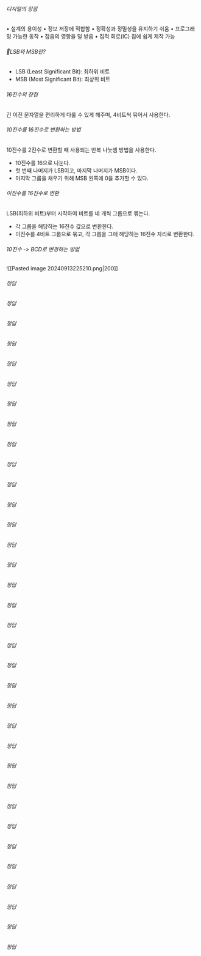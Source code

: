 ###### 디지털의 장점
• 설계의 용이성
• 정보 저장에 적합함
• 정확성과 정밀성을 유지하기 쉬움
• 프로그래밍 가능한 동작
• 잡음의 영향을 덜 받음
• 집적 회로(IC) 칩에 쉽게 제작 가능
###### LSB와 MSB란?
- LSB (Least Significant Bit): 최하위 비트
- MSB (Most Significant Bit): 최상위 비트
###### 16진수의 장점
긴 이진 문자열을 편리하게 다룰 수 있게 해주며, 4비트씩 묶어서 사용한다.
###### 10진수를 16진수로 변환하는 방법
10진수를 2진수로 변환할 때 사용되는 반복 나눗셈 방법을 사용한다.
- 10진수를 16으로 나눈다.
- 첫 번째 나머지가 LSB이고, 마지막 나머지가 MSB이다.
- 마지막 그룹을 채우기 위해 MSB 왼쪽에 0을 추가할 수 있다.
###### 이진수를 16진수로 변환  
LSB(최하위 비트)부터 시작하여 비트를 네 개씩 그룹으로 묶는다.
- 각 그룹을 해당하는 16진수 값으로 변환한다.
- 이진수를 4비트 그룹으로 묶고, 각 그룹을 그에 해당하는 16진수 자리로 변환한다.
###### 10진수 -> BCD로 변경하는 방법
![[Pasted image 20240913225210.png|200]]

###### 정답

###### 정답

###### 정답

###### 정답

###### 정답

###### 정답

###### 정답

###### 정답

###### 정답

###### 정답

###### 정답

###### 정답

###### 정답

###### 정답

###### 정답

###### 정답

###### 정답

###### 정답

###### 정답

###### 정답

###### 정답

###### 정답

###### 정답

###### 정답

###### 정답

###### 정답

###### 정답

###### 정답

###### 정답

###### 정답

###### 정답

###### 정답

###### 정답

###### 정답


